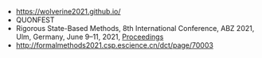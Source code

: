 - https://wolverine2021.github.io/
- QUONFEST
- Rigorous State-Based Methods, 8th International Conference, ABZ 2021, Ulm, Germany, June 9–11, 2021, [Proceedings](https://link.springer.com/book/10.1007/978-3-030-77543-8)
- http://formalmethods2021.csp.escience.cn/dct/page/70003
